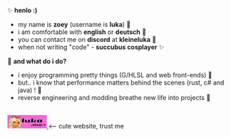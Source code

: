 ✨ **henlo :)**
<br>
- my name is **zoey** (username is **luka**) 🌺 
- i am comfortable with **english** or **deutsch** 🫶
- you can contact me on **discord** at **kleineluka** 🍨
- when not writing "code" - **succubus cosplayer** ✨


🌈 **and what do i do?**
<br>
- i enjoy programming pretty things (G/HLSL and web front-ends) 🌼
- but.. i know that performance matters behind the scenes (rust, c# and java) ! 🧃
- reverse engineering and modding breathe new life into projects 🐸

<br>
<a href="https://www.luka.moe">
  <img src="blinkie.gif" alt="Luka Blinkie">
</a>
  <-- cute website, trust me
